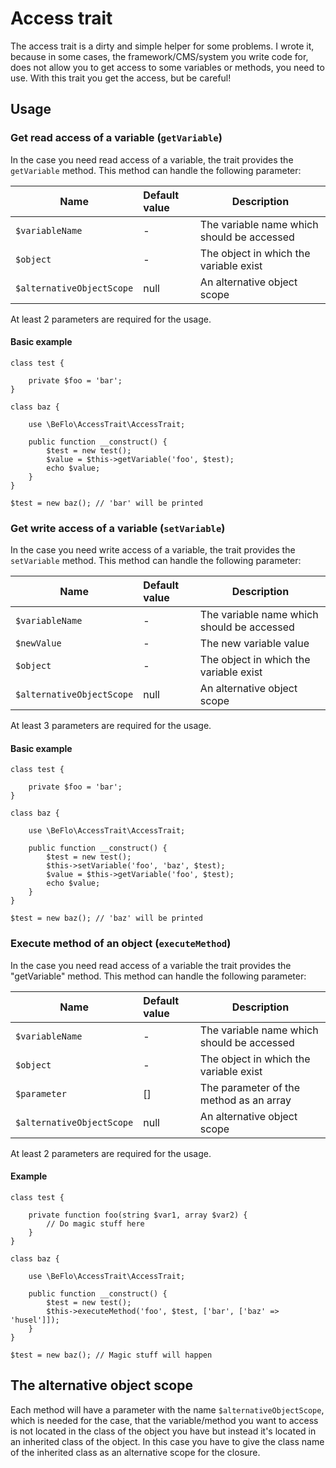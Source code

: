 # Access trait

The access trait is a dirty and simple helper for some problems. I wrote it, because in some cases, the 
framework/CMS/system you write code for, does not allow you to get access to some variables or methods, you need
to use. With this trait you get the access, but be careful!

## Usage

### Get read access of a variable (`getVariable`) 

In the case you need read access of a variable, the trait provides the `getVariable` method. This method can handle the 
following parameter:

| Name                      | Default value | Description                                |
| ------------------------- |:--------------| ------------------------------------------ |
| `$variableName`           | -             | The variable name which should be accessed |
| `$object`                 | -             | The object in which the variable exist     |
| `$alternativeObjectScope` | null          | An alternative object scope                |

At least 2 parameters are required for the usage. 

#### Basic example

```
class test {

    private $foo = 'bar';
}

class baz {

    use \BeFlo\AccessTrait\AccessTrait;

    public function __construct() {
        $test = new test();
        $value = $this->getVariable('foo', $test);
        echo $value; 
    }
}

$test = new baz(); // 'bar' will be printed
```

### Get write access of a variable (`setVariable`) 

In the case you need write access of a variable, the trait provides the `setVariable` method. This method can handle the 
following parameter:

| Name                      | Default value | Description                                |
| ------------------------- |:--------------| ------------------------------------------ |
| `$variableName`           | -             | The variable name which should be accessed |
| `$newValue`               | -             | The new variable value                     |
| `$object`                 | -             | The object in which the variable exist     |
| `$alternativeObjectScope` | null          | An alternative object scope                |

At least 3 parameters are required for the usage. 

#### Basic example

```
class test {

    private $foo = 'bar';
}

class baz {

    use \BeFlo\AccessTrait\AccessTrait;

    public function __construct() {
        $test = new test();
        $this->setVariable('foo', 'baz', $test);
        $value = $this->getVariable('foo', $test);
        echo $value; 
    }
}

$test = new baz(); // 'baz' will be printed
```

### Execute method of an object (`executeMethod`) 

In the case you need read access of a variable the trait provides the "getVariable" method. This method can handle the 
following parameter:

| Name                      | Default value | Description                                 |
| ------------------------- |:--------------| ------------------------------------------- |
| `$variableName`           | -             | The variable name which should be accessed  |
| `$object`                 | -             | The object in which the variable exist      |
| `$parameter`              | []            | The parameter of the method as an array     |
| `$alternativeObjectScope` | null          | An alternative object scope                 |

At least 2 parameters are required for the usage. 

#### Example

```
class test {

    private function foo(string $var1, array $var2) {
        // Do magic stuff here
    }
}

class baz {

    use \BeFlo\AccessTrait\AccessTrait;

    public function __construct() {
        $test = new test();
        $this->executeMethod('foo', $test, ['bar', ['baz' => 'husel']]);
    }
}

$test = new baz(); // Magic stuff will happen
```

## The alternative object scope

Each method will have a parameter with the name `$alternativeObjectScope`, which is needed for the case, that the 
variable/method you want to access is not located in the class of the object you have but instead it's located in 
an inherited class of the object. In this case you have to give the class name of the inherited class as an alternative
scope for the closure.  